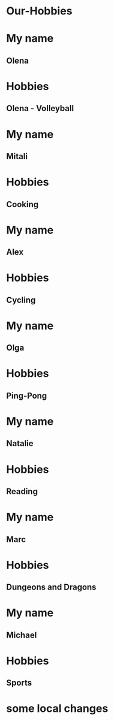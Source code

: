 # Our-Hobbies

# My name
## Olena
# Hobbies
## Olena - Volleyball
# My name
## Mitali
# Hobbies
## Cooking
# My name
## Alex
# Hobbies
## Cycling
# My name
## Olga
# Hobbies
## Ping-Pong
# My name
## Natalie
# Hobbies
## Reading
# My name
## Marc
# Hobbies
## Dungeons and Dragons
# My name
## Michael
# Hobbies
## Sports

# some local changes
